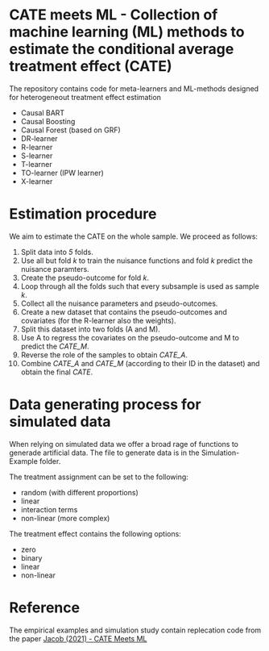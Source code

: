 # CATE meets ML - Collection of machine learning (ML) methods to estimate the conditional average treatment effect (CATE)

The repository contains code for meta-learners and ML-methods designed for heterogeneout treatment effect estimation 

* Causal BART
* Causal Boosting
* Causal Forest (based on GRF)
* DR-learner
* R-learner
* S-learner
* T-learner
* TO-learner (IPW learner)
* X-learner

# Estimation procedure

We aim to estimate the CATE on the whole sample. We proceed as follows:

1. Split data into *5* folds.
2. Use all but fold *k* to train the nuisance functions and fold *k* predict the nuisance paramters.
3. Create the pseudo-outcome for fold *k*.
4. Loop through all the folds such that every subsample is used as sample *k*. 
5. Collect all the nuisance parameters and pseudo-outcomes.
6. Create a new dataset that contains the pseudo-outcomes and covariates (for the R-learner also the weights).
7. Split this dataset into two folds (A and M).
8. Use A to regress the covariates on the pseudo-outcome and M to predict the *CATE_M*.
9. Reverse the role of the samples to obtain *CATE_A*.
10. Combine *CATE_A* and *CATE_M* (according to their ID in the dataset) and obtain the final *CATE*.

# Data generating process for simulated data
When relying on simulated data we offer a broad rage of functions to generade artificial data.
The file to generate data is in the Simulation-Example folder. 

The treatment assignment can be set to the following:
- random (with different proportions)
- linear
- interaction terms
- non-linear (more complex)

The treatment effect contains the following options:
- zero
- binary
- linear
- non-linear

# Reference

The empirical examples and simulation study contain replecation code from the paper
[Jacob (2021) - CATE Meets ML](http://ssrn.com/abstract=3816558)
